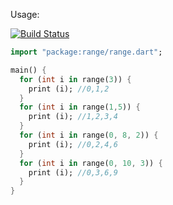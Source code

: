 Usage:

[![Build Status](https://drone.io/github.com/ilyakharlamov/dart-range/status.png)](https://drone.io/github.com/ilyakharlamov/dart-range/latest)


```dart
import "package:range/range.dart";

main() {
  for (int i in range(3)) {
    print (i); //0,1,2
  }
  for (int i in range(1,5)) {
    print (i); //1,2,3,4
  }
  for (int i in range(0, 8, 2)) {
    print (i); //0,2,4,6
  }
  for (int i in range(0, 10, 3)) {
    print (i); //0,3,6,9
  }
}
```
